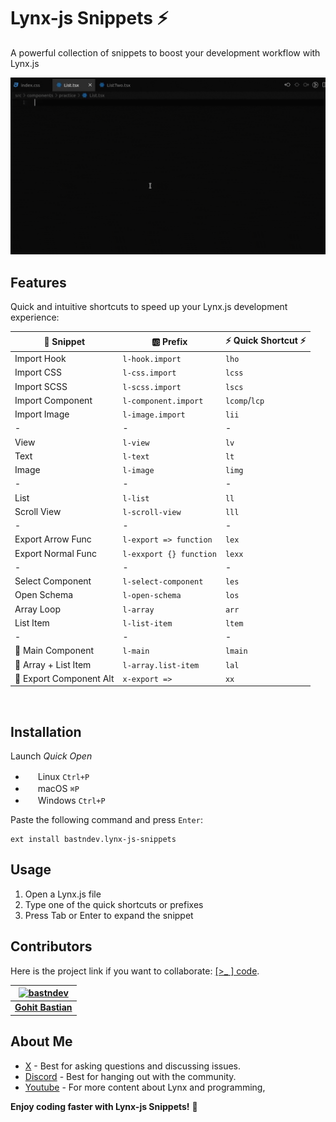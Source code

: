 # Lynx-js Snippets ⚡

A powerful collection of snippets to boost your development workflow with Lynx.js

![Use Extension](assets/gif/use-snippets.gif)

## Features

Quick and intuitive shortcuts to speed up your Lynx.js development experience:

| 🧩 Snippet              | 🆎 Prefix               | ⚡ Quick Shortcut ⚡ |
| ----------------------- | ----------------------- | -------------------- |
| Import Hook             | `l-hook.import`         | `lho`                |
| Import CSS              | `l-css.import`          | `lcss`               |
| Import SCSS             | `l-scss.import`         | `lscs`               |
| Import Component        | `l-component.import`    | `lcomp`/`lcp`        |
| Import Image            | `l-image.import`        | `lii`                |
| -                       | -                       | -                    |
| View                    | `l-view`                | `lv`                 |
| Text                    | `l-text`                | `lt`                 |
| Image                   | `l-image`               | `limg`               |
| -                       | -                       | -                    |
| List                    | `l-list`                | `ll`                 |
| Scroll View             | `l-scroll-view`         | `lll`                |
| -                       | -                       | -                    |
| Export Arrow Func       | `l-export => function`  | `lex`                |
| Export Normal Func      | `l-exxport {} function` | `lexx`               |
| -                       | -                       | -                    |
| Select Component        | `l-select-component`    | `les`                |
| Open Schema             | `l-open-schema`         | `los`                |
| Array Loop              | `l-array`               | `arr`                |
| List Item               | `l-list-item`           | `ltem`               |
| -                       | -                       | -                    |
| 🧪 Main Component       | `l-main`                | `lmain`              |
| 🧪 Array + List Item    | `l-array.list-item`     | `lal`                |
| 🧪 Export Component Alt | `x-export =>`           | `xx`                 |

</br>

## Installation

Launch _Quick Open_

- <img src="https://www.kernel.org/theme/images/logos/favicon.png" width=16 height=16/> Linux `Ctrl+P`
- <img src="https://developer.apple.com/favicon.ico" width=16 height=16/> macOS `⌘P`
- <img src="https://www.microsoft.com/favicon.ico" width=16 height=16/> Windows `Ctrl+P`

Paste the following command and press `Enter`:

```
ext install bastndev.lynx-js-snippets
```

## Usage

1. Open a Lynx.js file
2. Type one of the quick shortcuts or prefixes
3. Press Tab or Enter to expand the snippet

## Contributors

Here is the project link if you want to collaborate: [[>\_ ] code](https://github.com/bastndev/Lynx-keymap).

| [![bastndev](https://github.com/bastndev.png?size=100)](https://github.com/bastndev) |
| :----------------------------------------------------------------------------------: |
|                   **[Gohit Bastian](https://github.com/bastndev)**                   |

## About Me

- [X](https://twitter.com/bastndev) - Best for asking questions and discussing issues.
- [Discord](https://discord.com/invite/bgzvzP6aZH) - Best for hanging out with the community.
- [Youtube](https://www.youtube.com/@bastndev) - For more content about Lynx and programming,

**Enjoy coding faster with Lynx-js Snippets!** 🚀
